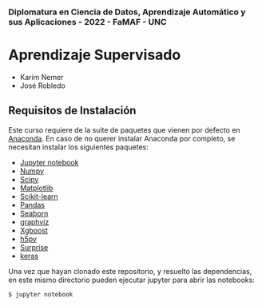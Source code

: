 ### Diplomatura en Ciencia de Datos, Aprendizaje Automático y sus Aplicaciones - 2022 - FaMAF - UNC
# Aprendizaje Supervisado

- Karim Nemer
- José Robledo


## Requisitos de Instalación

Este curso requiere de la suite de paquetes que vienen por defecto en
[Anaconda](https://www.anaconda.com/download/).  En caso de no querer instalar
Anaconda por completo, se necesitan instalar los siguientes paquetes:

- [Jupyter notebook](https://jupyter-notebook.readthedocs.io/en/stable/)
- [Numpy](https://numpy.org/)
- [Scipy](https://scipy.org/)
- [Matplotlib](https://matplotlib.org/)
- [Scikit-learn](https://scikit-learn.org/stable/)
- [Pandas](https://pandas.pydata.org/)
- [Seaborn](https://seaborn.pydata.org/)
- [graphviz](https://bobswift.atlassian.net/wiki/spaces/GVIZ/pages/20971549/How+to+install+Graphviz+software)
- [Xgboost](https://xgboost.readthedocs.io/en/stable/)
- [h5py](https://docs.h5py.org/en/stable/high/dataset.html)
- [Surprise](http://surpriselib.com/)
- [keras](https://keras.io/)

Una vez que hayan clonado este repositorio, y resuelto las dependencias,
en este mismo directorio pueden ejecutar jupyter para abrir las notebooks:

```
$ jupyter notebook
```

